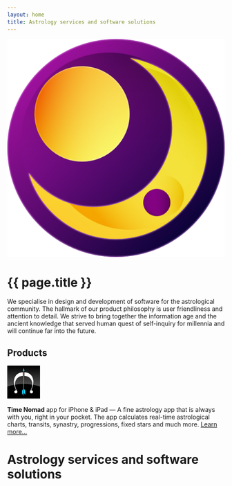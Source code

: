 ```yaml
---
layout: home
title: Astrology services and software solutions
---
```


<div class="home-banner" role="banner" style="background-image: url('/images/project-bg-milky-way.jpg');">
  <div class="banner-col-wrapper">
  	<div class="banner-col banner-col-1">
  	  <img src="/images/seqfx-logo-color.png">
	</div>
  	<div class="banner-col banner-col-2">
    	<h1>{{ page.title }}</h1>
	</div>
  </div>
</div>

We specialise in design and development of software for the astrological community. The hallmark of our product philosophy is user friendliness and attention to detail. We strive to bring together the information age and the ancient knowledge that served human quest of self-inquiry for millennia and will continue far into the future.

## Products

![Time Nomad icon](/images/project-icon-time-nomad.png "Time Nomad astrology app")

**Time Nomad** app for iPhone & iPad — A fine astrology app that is always with you, right in your pocket. The app calculates real-time astrological charts, transits, synastry, progressions, fixed stars and much more. [Learn more…](https://timenomad.app)

# Astrology services and software solutions

